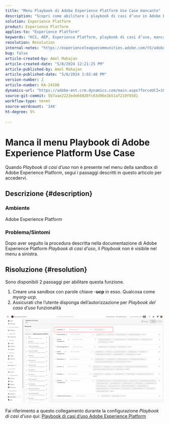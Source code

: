 ```yaml
---
title: "Menu Playbook di Adobe Experience Platform Use Case mancante"
description: "Scopri come abilitare i playbook di casi d’uso in Adobe Experience Platform."
solution: Experience Platform
product: Experience Platform
applies-to: "Experience Platform"
keywords: "KCS, AEP, Experience Platform, playbook di casi d’uso, mancanti, autorizzazioni"
resolution: Resolution
internal-notes: "https://experienceleaguecommunities.adobe.com/t5/adobe-experience-platform/use-case-playbooks-not-visible/td-p/667573"
bug: false
article-created-by: Amol Mahajan
article-created-date: "5/8/2024 12:21:25 PM"
article-published-by: Amol Mahajan
article-published-date: "5/8/2024 1:02:48 PM"
version-number: 2
article-number: KA-24108
dynamics-url: "https://adobe-ent.crm.dynamics.com/main.aspx?forceUCI=1&pagetype=entityrecord&etn=knowledgearticle&id=170f9d76-350d-ef11-9f8a-6045bd045872"
source-git-commit: 5b7aae2223ede66020fc63d96e3b51af210f8581
workflow-type: tm+mt
source-wordcount: '144'
ht-degree: 5%

---
```


# Manca il menu Playbook di Adobe Experience Platform Use Case


Quando *Playbook di casi d’uso* non è presente nel menu della sandbox di Adobe Experience Platform, segui i passaggi descritti in questo articolo per accedervi.

## Descrizione {#description}


### <b>Ambiente</b>

Adobe Experience Platform



### <b>Problema/Sintomi</b>

Dopo aver seguito la procedura descritta nella documentazione di Adobe Experience Platform *Playbook di casi d’uso*, il *Playbook* non è visibile nel menu a sinistra.


## Risoluzione {#resolution}


Sono disponibili 2 passaggi per abilitare questa funzione.

1. Creare una sandbox con parole chiave -<b>ucp</b> in esso. Qualcosa come *myorg-ucp.*
2. Assicurati che l’utente disponga dell’autorizzazione per *Playbook del caso d’uso* funzionalità




![](assets/dae7e4cb-8400-ef11-a1fe-6045bd006b25.png)



Fai riferimento a questo collegamento durante la configurazione *Playbook di casi d’uso* qui: [Playbook di casi d’uso Adobe Experience Platform](https://experienceleague.adobe.com/en/docs/experience-platform/use-case-playbooks/playbooks/get-started)
